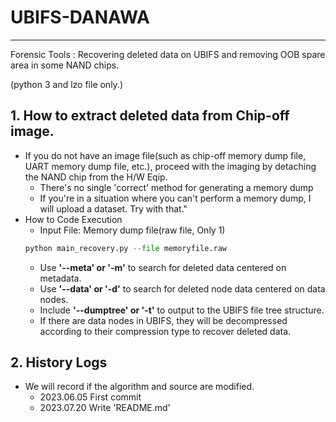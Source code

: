 # UBIFS-DANAWA
---
Forensic Tools : Recovering deleted data on UBIFS and removing OOB spare area in some NAND chips.

(python 3 and lzo file only.)

## 1. How to extract deleted data from Chip-off image.


- If you do not have an image file(such as chip-off memory dump file, UART memory dump file, etc.), proceed with the imaging by detaching the NAND chip from the H/W Eqip.
    - There's no single 'correct' method for generating a memory dump
    - If you're in a situation where you can't perform a memory dump, I will upload a dataset. Try with that."
- How to Code Execution
    - Input File: Memory dump file(raw file, Only 1)    
    ```python
    python main_recovery.py --file memoryfile.raw 
    ```
    - Use <b>'--meta' or '-m'</b> to search for deleted data centered on metadata.
    - Use <b>'--data' or '-d'</b> to search for deleted node data centered on data nodes.
    - Include <b>'--dumptree' or '-t'</b> to output to the UBIFS file tree structure.
    - If there are data nodes in UBIFS, they will be decompressed according to their compression type to recover deleted data.

## 2. History Logs


- We will record if the algorithm and source are modified.
    - 2023.06.05 First commit
    - 2023.07.20 Write 'README.md'
